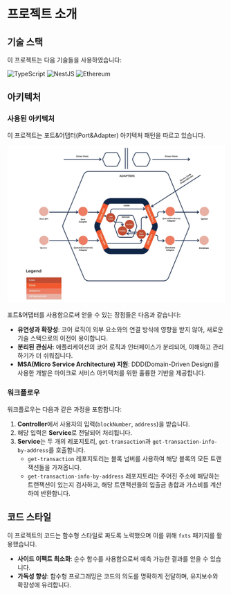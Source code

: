 # 프로젝트 소개

## 기술 스택

이 프로젝트는 다음 기술들을 사용하였습니다:

![TypeScript](https://noticon-static.tammolo.com/dgggcrkxq/image/upload/v1566913457/noticon/eh4d0dnic4n1neth3fui.png) ![NestJS](https://noticon-static.tammolo.com/dgggcrkxq/image/upload/v1600658982/noticon/hk60kbfbqnedpguy0gbb.png) ![Ethereum](https://noticon-static.tammolo.com/dgggcrkxq/image/upload/v1628136024/noticon/s3ok8wcypvq1xxglmfkv.png)

## 아키텍처

### 사용된 아키텍처

이 프로젝트는 포트&어댑터(Port&Adapter) 아키텍처 패턴을 따르고 있습니다.

![포트&어댑터](arch.webp)

포트&어댑터를 사용함으로써 얻을 수 있는 장점들은 다음과 같습니다:

- **유연성과 확장성**: 코어 로직이 외부 요소와의 연결 방식에 영향을 받지 않아, 새로운 기술 스택으로의 이전이 용이합니다.
- **분리된 관심사**: 애플리케이션의 코어 로직과 인터페이스가 분리되어, 이해하고 관리하기가 더 쉬워집니다.
- **MSA(Micro Service Architecture) 지원**: DDD(Domain-Driven Design)를 사용한 개발은 마이크로 서비스 아키텍처를 위한 훌륭한 기반을 제공합니다.

### 워크플로우

워크플로우는 다음과 같은 과정을 포함합니다:

1. **Controller**에서 사용자의 입력(`blockNumber`, `address`)을 받습니다.
2. 해당 입력은 **Service**로 전달되어 처리됩니다.
3. **Service**는 두 개의 레포지토리, `get-transaction`과 `get-transaction-info-by-address`를 호출합니다.
    - `get-transaction` 레포지토리는 블록 넘버를 사용하여 해당 블록의 모든 트랜잭션들을 가져옵니다.
    - `get-transaction-info-by-address` 레포지토리는 주어진 주소에 해당하는 트랜잭션이 있는지 검사하고, 해당 트랜잭션들의 입출금 총합과 가스비를 계산하여 반환합니다.

## 코드 스타일

이 프로젝트의 코드는 함수형 스타일로 짜도록 노력했으며 이를 위해 `fxts` 패키지를 활용했습니다.

- **사이드 이펙트 최소화**: 순수 함수를 사용함으로써 예측 가능한 결과를 얻을 수 있습니다.
- **가독성 향상**: 함수형 프로그래밍은 코드의 의도를 명확하게 전달하며, 유지보수와 확장성에 유리합니다.
